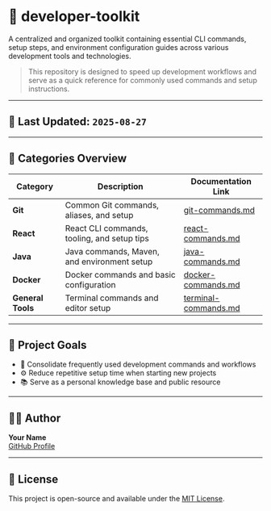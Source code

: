 # 🚀 developer-toolkit

A centralized and organized toolkit containing essential CLI commands, setup steps, and environment configuration guides across various development tools and technologies.

> This repository is designed to speed up development workflows and serve as a quick reference for commonly used commands and setup instructions.

---

## 📅 **Last Updated:** `2025-08-27`

---

## 📁 Categories Overview

| Category       | Description                                 | Documentation Link                          |
|----------------|---------------------------------------------|----------------------------------------------|
| **Git**        | Common Git commands, aliases, and setup     | [git-commands.md](./Git/git-commands.md)     |
| **React**      | React CLI commands, tooling, and setup tips | [react-commands.md](./React/react-commands.md) |
| **Java**       | Java commands, Maven, and environment setup | [java-commands.md](./Java/java-commands.md)  |
| **Docker**     | Docker commands and basic configuration     | [docker-commands.md](./DOCKER/docker-commands.md) |
| **General Tools** | Terminal commands and editor setup       | [terminal-commands.md](./Genral%20Tools/terminal-commands.md) |

---

## 🎯 Project Goals

- 🧩 Consolidate frequently used development commands and workflows
- ⚙️ Reduce repetitive setup time when starting new projects
- 📚 Serve as a personal knowledge base and public resource

---

## 🧑‍💻 Author

**Your Name**  
[GitHub Profile](https://github.com/siddhantpatni0407)

---

## 📜 License

This project is open-source and available under the [MIT License](./LICENSE).

